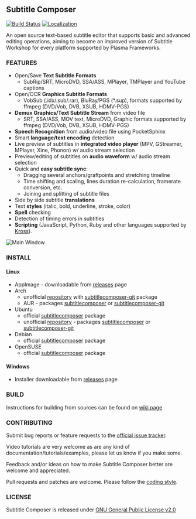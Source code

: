 ## Subtitle Composer
[![Build Status](https://build.kde.org/job/Extragear/job/subtitlecomposer/job/kf5-qt5%20SUSEQt5.12/badge/icon)](https://build.kde.org/job/Extragear/job/subtitlecomposer/)
[![Localization](https://d322cqt584bo4o.cloudfront.net/subtitlecomposer/localized.svg)](https://l10n.kde.org/stats/gui/trunk-kf5/po/subtitlecomposer.po/)

An open source text-based subtitle editor that supports basic and advanced editing operations, aiming to become an improved version of Subtitle Workshop for every platform supported by Plasma Frameworks.

### FEATURES
  - Open/Save **Text Subtitle Formats**
    - SubRip/SRT, MicroDVD, SSA/ASS, MPlayer, TMPlayer and YouTube captions
  - Open/OCR **Graphics Subtitle Formats**
    - VobSub (.idx/.sub/.rar), BluRay/PGS (*.sup), formats supported by ffmpeg (DVD/Vob, DVB, XSUB, HDMV-PGS)
  - **Demux Graphics/Text Subtitle Stream** from video file
    - SRT, SSA/ASS, MOV text, MicroDVD, Graphic formats supported by ffmpeg (DVD/Vob, DVB, XSUB, HDMV-PGS)
  - **Speech Recognition** from audio/video file using PocketSphinx
  - Smart **language/text encoding** detection
  - Live preview of subtitles in **integrated video player** (MPV, GStreamer, MPlayer, Xine, Phonon) w/ audio stream selection
  - Preview/editing of subtitles on **audio waveform** w/ audio stream selection
  - Quick and **easy subtitle sync**:
    - Dragging several anchors/graftpoints and stretching timeline
    - Time shifting and scaling, lines duration re-calculation, framerate conversion, etc.
    - Joining and splitting of subtitle files
  - Side by side subtitle **translations**
  - Text **styles** (italic, bold, underline, stroke, color)
  - **Spell** checking
  - Detection of timing errors in subtitles
  - **Scripting** (JavaScript, Python, Ruby and other languages supported by [Kross](http://techbase.kde.org/Development/Tutorials/Kross-Tutorial)).

![Main Window](https://cdn.kde.org/screenshots/subtitlecomposer/mainwindow.png)

### INSTALL
#### Linux
  - AppImage - downloadable from [releases](https://github.com/maxrd2/subtitlecomposer/releases) page
  - Arch
    - unofficial [repository](https://wiki.archlinux.org/index.php/unofficial_user_repositories#subtitlecomposer) with [subtitlecomposer-git](https://smoothware.net/subtitlecomposer/x86_64/) package
    - AUR - packages [subtitlecomposer](https://aur.archlinux.org/packages/subtitlecomposer) or [subtitlecomposer-git](https://aur.archlinux.org/packages/subtitlecomposer-git)
  - Ubuntu
    - official [subtitlecomposer](https://packages.ubuntu.com/subtitlecomposer) package
    - unofficial [repository](https://launchpad.net/~subtitlecomposer) - packages [subtitlecomposer](https://launchpad.net/~subtitlecomposer/+archive/ubuntu/subtitlecomposer-git-stable) or [subtitlecomposer-git](https://code.launchpad.net/~subtitlecomposer/+archive/ubuntu/subtitlecomposer-git)
  - Debian
    - official [subtitlecomposer](https://packages.debian.org/subtitlecomposer) package
  - OpenSUSE
    - official [subtitlecomposer](https://software.opensuse.org/package/subtitlecomposer) package

#### Windows
  - Installer downloadable from [releases](https://github.com/maxrd2/subtitlecomposer/releases) page

### BUILD
Instructions for building from sources can be found on [wiki page][build instructions]

### CONTRIBUTING
Submit bug reports or feature requests to the [official issue tracker][bugs].

Video tutorials are very welcome as are any kind of documentation/tutorials/examples, please let us know if you make some.

Feedback and/or ideas on how to make Subtitle Composer better are welcome and appreciated.

Pull requests and patches are welcome. Please follow the [coding style](README.CodingStyle.md).

### LICENSE

Subtitle Composer is released under [GNU General Public License v2.0](LICENSE)


[bugs]: https://invent.kde.org/kde/subtitlecomposer/issues "Issue Tracker"
[milestones]: https://invent.kde.org/kde/subtitlecomposer/-/milestones "Milestones"
[coding style]: https://invent.kde.org/kde/subtitlecomposer/blob/master/README.CodingStyle.md "Coding Style"
[build instructions]: https://invent.kde.org/kde/subtitlecomposer/wikis/Building-from-sources "Build Instructions"
